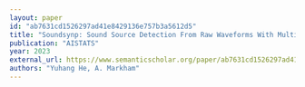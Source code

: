 ```yaml
---
layout: paper
id: "ab7631cd1526297ad41e8429136e757b3a5612d5"
title: "Soundsynp: Sound Source Detection From Raw Waveforms With Multi-Scale Synperiodic Filterbanks"
publication: "AISTATS"
year: 2023
external_url: https://www.semanticscholar.org/paper/ab7631cd1526297ad41e8429136e757b3a5612d5
authors: "Yuhang He, A. Markham"
---
```

